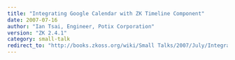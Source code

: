 ```yaml
---
title: "Integrating Google Calendar with ZK Timeline Component"
date: 2007-07-16
author: "Ian Tsai, Engineer, Potix Corporation"
version: "ZK 2.4.1"
category: small-talk
redirect_to: "http://books.zkoss.org/wiki/Small Talks/2007/July/Integrating Google Calendar with ZK Timeline Component"
---
```

